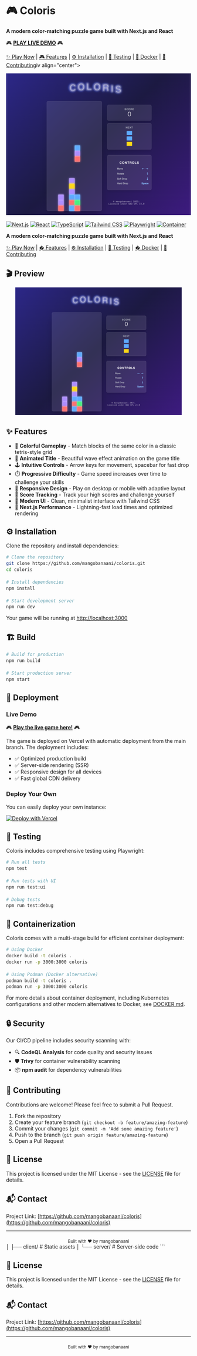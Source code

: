 # 🎮 Coloris
**A modern color-matching puzzle game built with Next.js and React**

🎮 **[PLAY LIVE DEMO](https://coloris-dbqe-89t9wwaow-pekkass-projects.vercel.app/)** 🎮

[✨ Play Now](#deployment) | [🎮 Features](#features) | [⚙️ Installation](#installation) | [🧪 Testing](#testing) | [🐳 Docker](#docker) | [🤝 Contributing](#contributing)iv align="center">
  
![Coloris Game Banner](./gamescreen.png)

[![Next.js](https://img.shields.io/badge/Next.js-13.5-black?style=for-the-badge&logo=next.js)](https://nextjs.org/)
[![React](https://img.shields.io/badge/React-18.2-blue?style=for-the-badge&logo=react)](https://reactjs.org/)
[![TypeScript](https://img.shields.io/badge/TypeScript-5.2-blue?style=for-the-badge&logo=typescript)](https://www.typescriptlang.org/)
[![Tailwind CSS](https://img.shields.io/badge/Tailwind-3.3-38BDF8?style=for-the-badge&logo=tailwind-css)](https://tailwindcss.com/)
[![Playwright](https://img.shields.io/badge/Tested_with-Playwright-2EAD33?style=for-the-badge&logo=playwright)](https://playwright.dev/)
[![Container](https://img.shields.io/badge/Container-Ready-2496ED?style=for-the-badge&logo=docker)](https://www.docker.com/)

**A modern color-matching puzzle game built with Next.js and React**

[✨ Play Now](#deployment) | [� Features](#features) | [⚙️ Installation](#installation) | [🧪 Testing](#testing) | [� Docker](#docker) | [🤝 Contributing](#contributing)

</div>

## 🎬 Preview

<div align="center">
  <img src="./gamescreen.png" alt="Coloris Gameplay" width="90%">
</div>

## ✨ Features

- 🎨 **Colorful Gameplay** - Match blocks of the same color in a classic tetris-style grid
- 🌊 **Animated Title** - Beautiful wave effect animation on the game title
- 🕹️ **Intuitive Controls** - Arrow keys for movement, spacebar for fast drop
- ⏱️ **Progressive Difficulty** - Game speed increases over time to challenge your skills
- 📱 **Responsive Design** - Play on desktop or mobile with adaptive layout
- 🎯 **Score Tracking** - Track your high scores and challenge yourself
- 🌙 **Modern UI** - Clean, minimalist interface with Tailwind CSS
- 🚀 **Next.js Performance** - Lightning-fast load times and optimized rendering

## ⚙️ Installation

Clone the repository and install dependencies:

```bash
# Clone the repository
git clone https://github.com/mangobanaani/coloris.git
cd coloris

# Install dependencies
npm install

# Start development server
npm run dev
```

Your game will be running at [http://localhost:3000](http://localhost:3000)

## 🏗️ Build

```bash
# Build for production
npm run build

# Start production server
npm start
```

## 🚀 Deployment

### Live Demo
🎮 **[Play the live game here!](https://coloris-dbqe-89t9wwaow-pekkass-projects.vercel.app/)** 🎮

The game is deployed on Vercel with automatic deployment from the main branch. The deployment includes:
- ✅ Optimized production build
- ✅ Server-side rendering (SSR)
- ✅ Responsive design for all devices
- ✅ Fast global CDN delivery

### Deploy Your Own
You can easily deploy your own instance:

[![Deploy with Vercel](https://vercel.com/button)](https://vercel.com/new/clone?repository-url=https://github.com/mangobanaani/coloris)

## 🧪 Testing

Coloris includes comprehensive testing using Playwright:

```bash
# Run all tests
npm test

# Run tests with UI
npm run test:ui

# Debug tests
npm run test:debug
```

## 🐳 Containerization

Coloris comes with a multi-stage build for efficient container deployment:

```bash
# Using Docker
docker build -t coloris .
docker run -p 3000:3000 coloris

# Using Podman (Docker alternative)
podman build -t coloris .
podman run -p 3000:3000 coloris
```

For more details about container deployment, including Kubernetes configurations and other modern alternatives to Docker, see [DOCKER.md](DOCKER.md).

## 🔒 Security

Our CI/CD pipeline includes security scanning with:

- 🔍 **CodeQL Analysis** for code quality and security issues
- 🛡️ **Trivy** for container vulnerability scanning
- 📦 **npm audit** for dependency vulnerabilities

## 🤝 Contributing

Contributions are welcome! Please feel free to submit a Pull Request.

1. Fork the repository
2. Create your feature branch (`git checkout -b feature/amazing-feature`)
3. Commit your changes (`git commit -m 'Add some amazing feature'`)
4. Push to the branch (`git push origin feature/amazing-feature`)
5. Open a Pull Request

## 📄 License

This project is licensed under the MIT License - see the [LICENSE](LICENSE) file for details.

## 📬 Contact

Project Link: [https://github.com/mangobanaani/coloris](https://github.com/mangobanaani/coloris)

---

<div align="center">
  <sub>Built with ❤️ by mangobanaani</sub>
</div>
│   ├── client/    # Static assets
│   └── server/    # Server-side code
```

## 📄 License

This project is licensed under the MIT License - see the [LICENSE](LICENSE) file for details.

## 📬 Contact

Project Link: [https://github.com/mangobanaani/coloris](https://github.com/mangobanaani/coloris)

---

<div align="center">
  <sub>Built with ❤️ by mangobanaani</sub>
</div>
